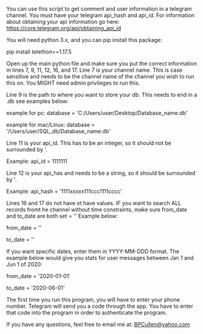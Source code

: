 You can use this script to get comment and user information in a telegram channel. You must have your telegram api_hash and api_id. For information about obtaining your api information go here: https://core.telegram.org/api/obtaining_api_id

You will need python 3.x, and you can pip install this package:

pip install telethon==1.17.5

Open up the main python file and make sure you put the correct information in lines 7, 9, 11, 12, 16, and 17. 
Line 7 is your channel name. This is case sensitive and needs to be the channel name of the channel you wish to run this on. You MIGHT need admin privileges to run this.

Line 9 is the path to where you want to store your db. This needs to end in a .db see examples below:

example for pc: database = 'C:/Users/user/Desktop/Database_name.db'

example for mac/Linux: database = '/Users/user/SQL_db/Database_name.db'

Line 11 is your api_id. This has to be an integer, so it should not be surrounded by '. 

Example: api_id = 1111111

Line 12 is your api_has and needs to be a string, so it should be surrounded by '. 

Example: api_hash = '1111xxxxx111ccc1111cccc'

Lines 16 and 17 do not have ot have values. IF you want to search ALL records fromt he channel without time constraints, make sure from_date and to_date are both set = '' Example below:

from_date = ''

to_date = ''

If you want specific dates, enter them in YYYY-MM-DDD format.  The example below would give you stats for user messages between Jan 1 and Jun 1 of 2020:

from_date = '2020-01-01'

to_date = '2020-06-01'

The first time you run this program, you will have to enter your phone number. Telegram will send you a code through the app. You have to enter that code into the program in order to authenticate the program. 

If you have any questions, feel free to email me at: BPCullen@yahoo.com
